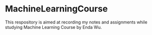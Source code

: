 # MachineLearningCourse
This respository is aimed at recording my notes and assignments while studying Machine Learning Course by Enda Wu.
